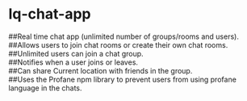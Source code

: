 # Iq-chat-app


##Real time chat app (unlimited number of groups/rooms and users).</br>
##Allows users to join chat rooms or create their own chat rooms.</br>
##Unlimited users can join a chat group.</br>
##Notifies when a user joins or leaves.</br>
##Can share Current location with friends in the group.</br>
##Uses the Profane npm library to prevent users from using profane language in the chats.</br>


